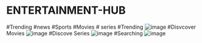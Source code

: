 # ENTERTAINMENT-HUB
#Trending #news #Sports #Movies # series
#Trending
![image](https://user-images.githubusercontent.com/84559245/167306827-7dd7fe78-f251-481b-b449-3e9009197e79.png)
#Disvcover Movies
![image](https://user-images.githubusercontent.com/84559245/167306886-f6a4ba80-ffc8-4f5d-be5f-a957fd1db117.png)
#Discove Series
![image](https://user-images.githubusercontent.com/84559245/167306906-c4adfc7f-b88e-4223-97ae-450307385524.png)
#Searching
![image](https://user-images.githubusercontent.com/84559245/167306964-4249329c-158c-4c8e-8fc4-75b0f3f29d51.png)



